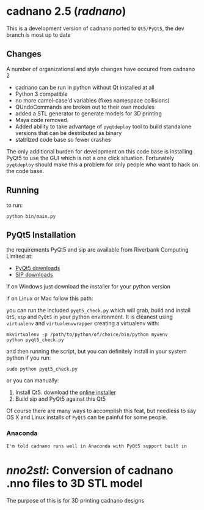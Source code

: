 # cadnano 2.5  (*radnano*)
This is a development version of cadnano ported to `Qt5/PyQt5`, 
the dev branch is most up to date

## Changes
A number of organizational and style changes have occured from cadnano 2

* cadnano can be run in python without Qt installed at all
* Python 3 compatible
* no more camel-case'd variables (fixes namespace collisions)
* QUndoCommands are broken out to their own modules
* added a STL generator to generate models for 3D printing
* Maya code removed.
* Added ability to take advantage of `pyqtdeploy` tool to build standalone
versions that can be destributed as binary
* stablized code base so fewer crashes

The only additional burden for development on this code base is installing PyQt5 
to use the GUI which is not a one click situation.  Fortunately `pyqtdeploy`
should make this a problem for only people who want to hack on the code base.

## Running

to run:

    python bin/main.py

## PyQt5 Installation

the requirements PyQt5 and sip are available from Riverbank Computing Limited at: 

* [PyQt5 downloads](http://www.riverbankcomputing.com/software/pyqt/download5)
* [SIP downloads](http://www.riverbankcomputing.com/software/sip/download)

if on Windows just download the installer for your python version

if on Linux or Mac follow this path:

you can run the included `pyqt5_check.py` which will grab, build and install
`Qt5`, `sip` and `PyQt5` in your python environment.  It is cleanest using 
`virtualenv` and `virtualenvwrapper` creating a virtualenv with:

    mkvirtualenv -p /path/to/python/of/choice/bin/python myvenv
    python pyqt5_check.py

and then running the script, but you can definitely install in your system
python if you run:

    sudo python pyqt5_check.py

or you can manually:

1.  Install Qt5. download the [online installer](http://www.qt.io/download-open-source/)
2.  Build sip and PyQt5 against this Qt5

Of course there are many ways to accomplish this feat, but needless to say
OS X and Linux installs of `PyQt5` can be painful for some people.

### Anaconda

    I'm told cadnano runs well in Anaconda with PyQt5 support built in

# *nno2stl*: Conversion of cadnano .nno files to 3D STL model

The purpose of this is for 3D printing cadnano designs
